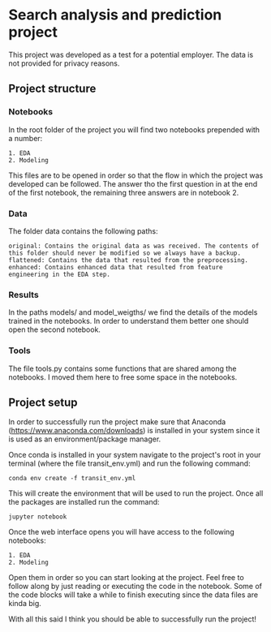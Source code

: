 # Search analysis and prediction project

This project was developed as a test for a potential employer. The data is not provided for privacy reasons.

## Project structure

### Notebooks

In the root folder of the project you will find two notebooks prepended with a number:

```
1. EDA
2. Modeling
```

This files are to be opened in order so that the flow in which the project was developed can be followed. 
The answer tho the first question in at the end of the first notebook, the remaining three answers are in notebook 2.

### Data

The folder data contains the following paths:

```
original: Contains the original data as was received. The contents of this folder should never be modified so we always have a backup.
flattened: Contains the data that resulted from the preprocessing.
enhanced: Contains enhanced data that resulted from feature engineering in the EDA step.
```

### Results

In the paths models/ and model_weigths/ we find the details of the models trained in the notebooks. In order to understand them better one should open the second notebook.

### Tools

The file tools.py contains some functions that are shared among the notebooks. I moved them here to free some space in the notebooks.

## Project setup

In order to successfully run the project make sure that Anaconda (https://www.anaconda.com/downloads) is installed in your system since it is used as an 
environment/package manager. 

Once conda is installed in your system navigate to the project's root in your terminal (where the file transit_env.yml) and run the
following command:

```conda env create -f transit_env.yml```

This will create the environment that will be used to run the project. Once all the packages are installed run the command:

```jupyter notebook```

Once the web interface opens you will have access to the following notebooks:

```
1. EDA
2. Modeling
```

Open them in order so you can start looking at the project. Feel free to follow along by just reading or executing the code
in the notebook. Some of the code blocks will take a while to finish executing since the data files are kinda big.


With all this said I think you should be able to successfully run the project!



